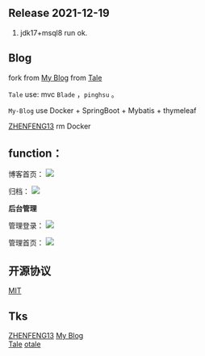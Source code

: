 ## Release 2021-12-19
  1. jdk17+msql8 run ok.

## Blog

fork from [My Blog](https://github.com/ZHENFENG13/My-Blog)  from  [Tale](https://github.com/otale/tale) 

`Tale` use: mvc `Blade` ，`pinghsu` 。

`My-Blog` use Docker + SpringBoot + Mybatis + thymeleaf 

[ZHENFENG13](https://github.com/ZHENFENG13) rm Docker

## function：

 博客首页：
 ![](img/index.png)

 归档：
 ![](img/metas.png)
 
 **后台管理**
 
 管理登录：
 ![](img/admin-login.png)
 
 管理首页：
 ![](img/admin-index.png)
 
## 开源协议

[MIT](./LICENSE)

## Tks

[ZHENFENG13](https://github.com/ZHENFENG13)
[My Blog](https://github.com/ZHENFENG13/My-Blog)  
[Tale](https://github.com/otale/tale) 
[otale](https://github.com/otale)
